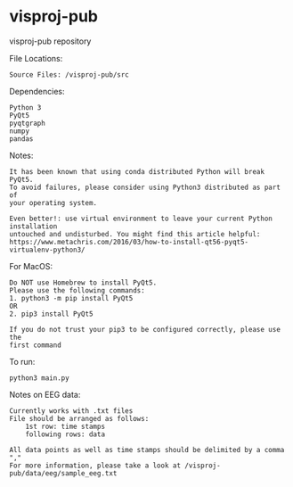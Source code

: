 # visproj-pub

visproj-pub repository

File Locations:
    
    Source Files: /visproj-pub/src

Dependencies:

    Python 3
    PyQt5
    pyqtgraph
    numpy
    pandas

Notes:

    It has been known that using conda distributed Python will break PyQt5.
    To avoid failures, please consider using Python3 distributed as part of
    your operating system.

    Even better!: use virtual environment to leave your current Python installation
    untouched and undisturbed. You might find this article helpful:
    https://www.metachris.com/2016/03/how-to-install-qt56-pyqt5-virtualenv-python3/ 

    
For MacOS:
    
    Do NOT use Homebrew to install PyQt5. 
    Please use the following commands:
    1. python3 -m pip install PyQt5
    OR
    2. pip3 install PyQt5

    If you do not trust your pip3 to be configured correctly, please use the
    first command

To run:
    
    python3 main.py

Notes on EEG data:

    Currently works with .txt files
    File should be arranged as follows:
        1st row: time stamps
        following rows: data

    All data points as well as time stamps should be delimited by a comma ","
    For more information, please take a look at /visproj-pub/data/eeg/sample_eeg.txt

